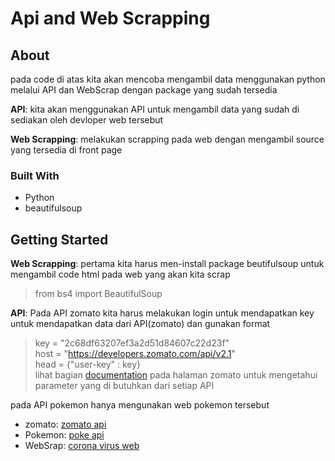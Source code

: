 # Api and Web Scrapping

<!-- ABOUT THE PROJECT -->
## About
pada code di atas kita akan mencoba mengambil data menggunakan python melalui API dan WebScrap dengan package yang sudah tersedia

__API__: kita akan menggunakan API untuk mengambil data yang sudah di sediakan oleh devloper web tersebut

__Web Scrapping__: melakukan scrapping pada web dengan mengambil source yang tersedia di front page


### Built With

* []() Python
* []() beautifulsoup

<!-- GETTING STARTED -->
## Getting Started


__Web Scrapping__: pertama kita harus men-install package beutifulsoup untuk mengambil code html pada web yang akan kita scrap
>from bs4 import BeautifulSoup

__API__: Pada API zomato kita harus melakukan login untuk mendapatkan key untuk mendapatkan data dari API(zomato) dan gunakan format
>key = "2c68df63207ef3a2d51d84607c22d23f"  
>host = "https://developers.zomato.com/api/v2.1"  
>head = {"user-key" : key}  
> lihat bagian [documentation](https://developers.zomato.com/documentation) pada halaman zomato untuk mengetahui parameter yang di butuhkan dari setiap API  

pada API pokemon hanya mengunakan web pokemon tersebut






<!-- LINK -->
- zomato: [zomato api](https://developers.zomato.com/api?lang=id)
- Pokemon: [poke api](https://pokeapi.co/)
- WebSrap: [corona virus web](https://www.worldometers.info/coronavirus/)



